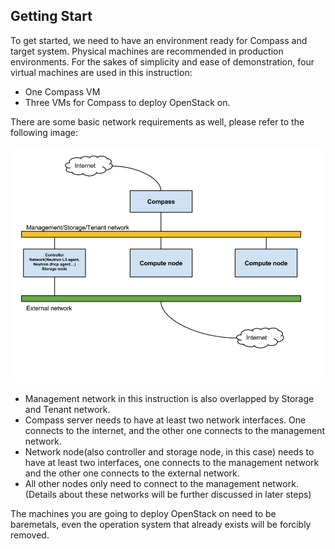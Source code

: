 <h2 id="get_start">Getting Start</h2>


To get started, we need to have an environment ready for Compass and target system. Physical machines are recommended in production environments.
For the sakes of simplicity and ease of demonstration, four virtual machines are used in this instruction:

+ One Compass VM
+ Three VMs for Compass to deploy OpenStack on.

There are some basic network requirements as well, please refer to the following image:


![compass network configuration](/img/install/Compass.png)


+ Management network in this instruction is also overlapped by Storage and Tenant network. 
+ Compass server needs to have at least two network interfaces. One connects to the internet, and the other one connects to the management network.
+ Network node(also controller and storage node, in this case) needs to have at least two interfaces, one connects to the management network and the other one connects to the external network.
+ All other nodes only need to connect to the management network.(Details about these networks will be further discussed in later steps)

The machines you are going to deploy OpenStack on need to be baremetals, even the operation system that already exists will be forcibly removed.
